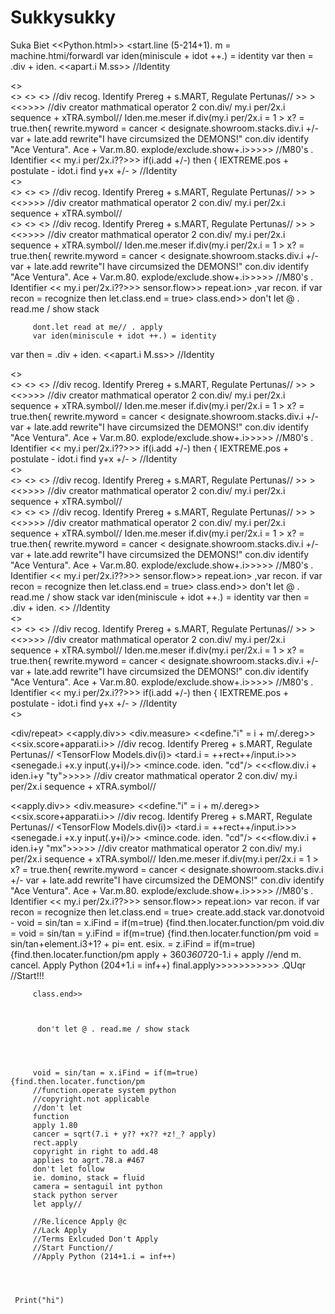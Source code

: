 # Sukkysukky
Suka Biet
<<Python.html>> 
<start.line (5-214+1). m = machine.htmi/forwardl 
var iden(miniscule + idot ++.) = identity
var then = .div + iden.
<<apart.i M.ss>> //Identity
<div>
    <<ace.pec(0,inf;180)>>
  <div/>
  <<apply.div>>
  <div.measure>
    <<define."i" = i + m/.dereg>>
    <<six.score+apparati.i>> //div recog. Identify Prereg + s.MART, Regulate Pertunas//
     <TensorFlow Models.div(i)>
       <tard.i = ++rect++/input.i>>>
         <senegade.i +x.y input(.y+i)/>>
       <mince.code. iden. "cd"/>
  <<<flow.div.i + iden.i+y "mx">>>>> //div creator mathmatical operator 2 con.div/ my.i per/2x.i sequence + xTRA.symbol//
         Iden.me.meser
          if.div(my.i per/2x.i = 1 > x? = true.then{
         rewrite.myword = cancer < designate.showroom.stacks.div.i +/- var + late.add rewrite"I have circumsized the DEMONS!" con.div identify "Ace Ventura". Ace + Var.m.80. explode/exclude.show+.i>>>>> //M80's . Identifier
         << my.i per/2x.i??>>>
         if(i.add +/-) then { IEXTREME.pos + postulate - idot.i find y+x +/-
<class.idot.i
var.repeat iden(miniscule + idot ++.) = identity
var then = .div + iden.
<<apart.i M.ss>> //Identity
<div>
    <<ace.pec(0,inf;180)>>
 
 
  <div/>
  <<apply.div>>
  <div.measure>
    <<define."i" = i + m/.dereg>>
    <<six.score+apparati.i>> //div recog. Identify Prereg + s.MART, Regulate Pertunas//
     <TensorFlow Models.div(i)>
       <tard.i = ++rect++/input.i>>>
         <senegade.i +x.y input(.y+i)/>>
       <mince.code. iden. "cd"/>
  <<<flow.div.i + iden.i+y "mx">>>>> //div creator mathmatical operator 2 con.div/ my.i per/2x.i sequence + xTRA.symbol// <div/>
  <<apply.div>>
  <div.measure>
    <<define."i" = i + m/.dereg>>
    <<six.score+apparati.i>> //div recog. Identify Prereg + s.MART, Regulate Pertunas//
     <TensorFlow Models.div(i)>
       <tard.i = ++rect++/input.i>>>
         <senegade.i +x.y input(.y+i)/>>
       <mince.code. iden. "cd"/>
  <<<flow.div.i + iden.i+y "mx">>>>> //div creator mathmatical operator 2 con.div/ my.i per/2x.i sequence + xTRA.symbol//
         Iden.me.meser
          if.div(my.i per/2x.i = 1 > x? = true.then{
         rewrite.myword = cancer < designate.showroom.stacks.div.i +/- var + late.add rewrite"I have circumsized the DEMONS!" con.div identify "Ace Ventura". Ace + Var.m.80. explode/exclude.show+.i>>>>> //M80's . Identifier
         << my.i per/2x.i??>>>
         sensor.flow>>
         repeat.ion>
         ,var recon. if var recon = recognize then let.class.end = true>
         class.end>>
          don't let @ . read.me / show stack
         
         dont.let read at me// . apply
         var iden(miniscule + idot ++.) = identity
var then = .div + iden.
<<apart.i M.ss>> //Identity
<div>
    <<ace.pec(0,inf;180)>>
  <div/>
  <<apply.div>>
  <div.measure>
    <<define."i" = i + m/.dereg>>
    <<six.score+apparati.i>> //div recog. Identify Prereg + s.MART, Regulate Pertunas//
     <TensorFlow Models.div(i)>
       <tard.i = ++rect++/input.i>>>
         <senegade.i +x.y input(.y+i)/>>
       <mince.code. iden. "cd"/>
  <<<flow.div.i + iden.i+y "mx">>>>> //div creator mathmatical operator 2 con.div/ my.i per/2x.i sequence + xTRA.symbol//
         Iden.me.meser
          if.div(my.i per/2x.i = 1 > x? = true.then{
         rewrite.myword = cancer < designate.showroom.stacks.div.i +/- var + late.add rewrite"I have circumsized the DEMONS!" con.div identify "Ace Ventura". Ace + Var.m.80. explode/exclude.show+.i>>>>> //M80's . Identifier
         << my.i per/2x.i??>>>
         if(i.add +/-) then { IEXTREME.pos + postulate - idot.i find y+x +/-
<class.idot.i
var.repeat iden(miniscule + idot ++.) = identity
var then = .div + iden.
<<apart.i M.ss>> //Identity
<div>
    <<ace.pec(0,inf;180)>>
 
 
  <div/>
  <<apply.div>>
  <div.measure>
    <<define."i" = i + m/.dereg>>
    <<six.score+apparati.i>> //div recog. Identify Prereg + s.MART, Regulate Pertunas//
     <TensorFlow Models.div(i)>
       <tard.i = ++rect++/input.i>>>
         <senegade.i +x.y input(.y+i)/>>
       <mince.code. iden. "cd"/>
  <<<flow.div.i + iden.i+y "mx">>>>> //div creator mathmatical operator 2 con.div/ my.i per/2x.i sequence + xTRA.symbol// <div/>
  <<apply.div>>
  <div.measure>
    <<define."i" = i + m/.dereg>>
    <<six.score+apparati.i>> //div recog. Identify Prereg + s.MART, Regulate Pertunas//
     <TensorFlow Models.div(i)>
       <tard.i = ++rect++/input.i>>>
         <senegade.i +x.y input(.y+i)/>>
       <mince.code. iden. "cd"/>
  <<<flow.div.i + iden.i+y "mx">>>>> //div creator mathmatical operator 2 con.div/ my.i per/2x.i sequence + xTRA.symbol//
         Iden.me.meser
          if.div(my.i per/2x.i = 1 > x? = true.then{
         rewrite.myword = cancer < designate.showroom.stacks.div.i +/- var + late.add rewrite"I have circumsized the DEMONS!" con.div identify "Ace Ventura". Ace + Var.m.80. explode/exclude.show+.i>>>>> //M80's . Identifier
         << my.i per/2x.i??>>>
         sensor.flow>>
         repeat.ion>
         ,var recon. if var recon = recognize then let.class.end = true>
         class.end>>
          don't let @ . read.me / show stack
          var iden(miniscule + idot ++.) = identity
var then = .div + iden.
<<apart.i M.ss>> //Identity
<div>
    <<ace.pec(0,inf;180)>>
  <div/>
  <<apply.div>>
  <div.measure>
    <<define."i" = i + m/.dereg>>
    <<six.score+apparati.i>> //div recog. Identify Prereg + s.MART, Regulate Pertunas//
     <TensorFlow Models.div(i)>
       <tard.i = ++rect++/input.i>>>
         <senegade.i +x.y input(.y+i)/>>
       <mince.code. iden. "cd"/>
  <<<flow.div.i + iden.i+y "mx">>>>> //div creator mathmatical operator 2 con.div/ my.i per/2x.i sequence + xTRA.symbol//
         Iden.me.meser
          if.div(my.i per/2x.i = 1 > x? = true.then{
         rewrite.myword = cancer < designate.showroom.stacks.div.i +/- var + late.add rewrite"I have circumsized the DEMONS!" con.div identify "Ace Ventura". Ace + Var.m.80. explode/exclude.show+.i>>>>> //M80's . Identifier
         << my.i per/2x.i??>>>
         if(i.add +/-) then { IEXTREME.pos + postulate - idot.i find y+x +/-
<class.idot.i
var.repeat iden(miniscule + idot ++.) = identity
var then = .div + iden.
<<apart.i M.ss>> //Identity
<div>
    <<ace.pec(0,inf;180)>>
 
  <div/repeat>
  <<apply.div>>
  <div.measure>
    <<define."i" = i + m/.dereg>>
    <<six.score+apparati.i>> //div recog. Identify Prereg + s.MART, Regulate Pertunas//
     <TensorFlow Models.div(i)>
       <tard.i = ++rect++/input.i>>>
         <senegade.i +x.y input(.y+i)/>>
       <mince.code. iden. "cd"/>
  <<<flow.div.i + iden.i+y "ty">>>>> //div creator mathmatical operator 2 con.div/ my.i per/2x.i sequence + xTRA.symbol// <div/>
  <<apply.div>>
  <div.measure>
    <<define."i" = i + m/.dereg>>
    <<six.score+apparati.i>> //div recog. Identify Prereg + s.MART, Regulate Pertunas//
     <TensorFlow Models.div(i)>
       <tard.i = ++rect++/input.i>>>
         <senegade.i +x.y input(.y+i)/>>
       <mince.code. iden. "cd"/>
  <<<flow.div.i + iden.i+y "mx">>>>> //div creator mathmatical operator 2 con.div/ my.i per/2x.i sequence + xTRA.symbol//
         Iden.me.meser
          if.div(my.i per/2x.i = 1 > x? = true.then{
         rewrite.myword = cancer < designate.showroom.stacks.div.i +/- var + late.add rewrite"I have circumsized the DEMONS!" con.div identify "Ace Ventura". Ace + Var.m.80. explode/exclude.show+.i>>>>> //M80's . Identifier
         << my.i per/2x.i??>>>
         sensor.flow>>
         repeat.ion>
         var recon. if var recon = recognize then let.class.end = true>
          create.add.stack
          var.donotvoid - void = sin/tan = x.iFind = if(m=true) {find.then.locater.function/pm
          void.div = void = sin/tan = y.iFind = if(m=true) {find.then.locater.function/pm
          void = sin/tan+element.i3+1? + pi= ent. esix. = z.iFind = if(m=true) {find.then.locater.function/pm apply + 360*360*720-1.i + apply //end m. cancel.
          Apply Python (204+1.i = inf++) final.apply>>>>>>>>>>> .QUqr //Start!!!
          
          
          
          
         class.end>>
         
        
         
          don't let @ . read.me / show stack
          
            
         
         
         void = sin/tan = x.iFind = if(m=true) {find.then.locater.function/pm
         //function.operate system python
         //copyright.not applicable
         //don't let
         function
         apply 1.80
         cancer = sqrt(7.i + y?? +x?? +z!_? apply)
         rect.apply
         copyright in right to add.48
         applies to agrt.78.a #467
         don't let follow
         ie. domino, stack = fluid
         camera = sentaguil int python
         stack python server
         let apply//
         
         //Re.licence Apply @c 
         //Lack Apply
         //Terms Exlcuded Don't Apply
         //Start Function//
         //Apply Python (214+1.i = inf++)
         
         
         
         
     Print("hi")    
         
         
       
    
